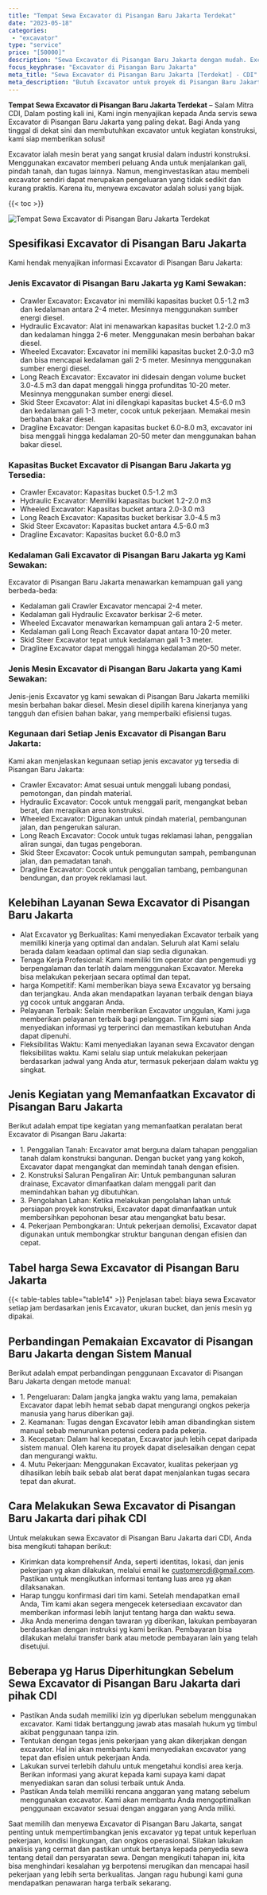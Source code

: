 ```yaml
---
title: "Tempat Sewa Excavator di Pisangan Baru Jakarta Terdekat"
date: "2023-05-18"
categories:
 - "excavator"
type: "service"
price: "[50000]"
description: "Sewa Excavator di Pisangan Baru Jakarta dengan mudah. Excavator unggulan untuk proyek pembangunan yang membutuhkan peralatan profesional dengan performa maksimal. Konsultasikan kebutuhan Anda."
focus_keyphrase: "Excavator di Pisangan Baru Jakarta"
meta_title: "Sewa Excavator di Pisangan Baru Jakarta [Terdekat] - CDI"
meta_description: "Butuh Excavator untuk proyek di Pisangan Baru Jakarta?. Kami menyediakan Excavator berkualitas untuk mendukung produktivitas. Penawaran spesial minggu ini tersedia."
---
```


**Tempat Sewa Excavator di Pisangan Baru Jakarta Terdekat** – Salam Mitra CDI, Dalam posting kali ini, Kami ingin menyajikan kepada Anda servis sewa Excavator di Pisangan Baru Jakarta yang paling dekat. Bagi Anda yang tinggal di dekat sini dan membutuhkan excavator untuk kegiatan konstruksi, kami siap memberikan solusi!

Excavator ialah mesin berat yang sangat krusial dalam industri konstruksi. Menggunakan excavator memberi peluang Anda untuk menjalankan gali, pindah tanah, dan tugas lainnya. Namun, menginvestasikan atau membeli excavator sendiri dapat merupakan pengeluaran yang tidak sedikit dan kurang praktis. Karena itu, menyewa excavator adalah solusi yang bijak.

{{< toc >}}

![Tempat Sewa Excavator di Pisangan Baru Jakarta Terdekat](/images/excavator/excavator-05.jpg)

## Spesifikasi Excavator di Pisangan Baru Jakarta

Kami hendak menyajikan informasi Excavator di Pisangan Baru Jakarta:

### Jenis Excavator di Pisangan Baru Jakarta yg Kami Sewakan:

*   Crawler Excavator: Excavator ini memiliki kapasitas bucket 0.5-1.2 m3 dan kedalaman antara 2-4 meter. Mesinnya menggunakan sumber energi diesel.
*   Hydraulic Excavator: Alat ini menawarkan kapasitas bucket 1.2-2.0 m3 dan kedalaman hingga 2-6 meter. Menggunakan mesin berbahan bakar diesel.
*   Wheeled Excavator: Excavator ini memiliki kapasitas bucket 2.0-3.0 m3 dan bisa mencapai kedalaman gali 2-5 meter. Mesinnya menggunakan sumber energi diesel.
*   Long Reach Excavator: Excavator ini didesain dengan volume bucket 3.0-4.5 m3 dan dapat menggali hingga profunditas 10-20 meter. Mesinnya menggunakan sumber energi diesel.
*   Skid Steer Excavator: Alat ini dilengkapi kapasitas bucket 4.5-6.0 m3 dan kedalaman gali 1-3 meter, cocok untuk pekerjaan. Memakai mesin berbahan bakar diesel.
*   Dragline Excavator: Dengan kapasitas bucket 6.0-8.0 m3, excavator ini bisa menggali hingga kedalaman 20-50 meter dan menggunakan bahan bakar diesel.

### Kapasitas Bucket Excavator di Pisangan Baru Jakarta yg Tersedia:

*   Crawler Excavator: Kapasitas bucket 0.5-1.2 m3
*   Hydraulic Excavator: Memiliki kapasitas bucket 1.2-2.0 m3
*   Wheeled Excavator: Kapasitas bucket antara 2.0-3.0 m3
*   Long Reach Excavator: Kapasitas bucket berkisar 3.0-4.5 m3
*   Skid Steer Excavator: Kapasitas bucket antara 4.5-6.0 m3
*   Dragline Excavator: Kapasitas bucket 6.0-8.0 m3

### Kedalaman Gali Excavator di Pisangan Baru Jakarta yg Kami Sewakan:

Excavator di Pisangan Baru Jakarta menawarkan kemampuan gali yang berbeda-beda:

*   Kedalaman gali Crawler Excavator mencapai 2-4 meter.
*   Kedalaman gali Hydraulic Excavator berkisar 2-6 meter.
*   Wheeled Excavator menawarkan kemampuan gali antara 2-5 meter.
*   Kedalaman gali Long Reach Excavator dapat antara 10-20 meter.
*   Skid Steer Excavator tepat untuk kedalaman gali 1-3 meter.
*   Dragline Excavator dapat menggali hingga kedalaman 20-50 meter.

### Jenis Mesin Excavator di Pisangan Baru Jakarta yang Kami Sewakan:

Jenis-jenis Excavator yg kami sewakan di Pisangan Baru Jakarta memiliki mesin berbahan bakar diesel. Mesin diesel dipilih karena kinerjanya yang tangguh dan efisien bahan bakar, yang memperbaiki efisiensi tugas.

### Kegunaan dari Setiap Jenis Excavator di Pisangan Baru Jakarta:

Kami akan menjelaskan kegunaan setiap jenis excavator yg tersedia di Pisangan Baru Jakarta:

*   Crawler Excavator: Amat sesuai untuk menggali lubang pondasi, pemotongan, dan pindah material.
*   Hydraulic Excavator: Cocok untuk menggali parit, mengangkat beban berat, dan merapikan area konstruksi.
*   Wheeled Excavator: Digunakan untuk pindah material, pembangunan jalan, dan pengerukan saluran.
*   Long Reach Excavator: Cocok untuk tugas reklamasi lahan, penggalian aliran sungai, dan tugas pengeboran.
*   Skid Steer Excavator: Cocok untuk pemungutan sampah, pembangunan jalan, dan pemadatan tanah.
*   Dragline Excavator: Cocok untuk penggalian tambang, pembangunan bendungan, dan proyek reklamasi laut.

## Kelebihan Layanan Sewa Excavator di Pisangan Baru Jakarta

*   Alat Excavator yg Berkualitas: Kami menyediakan Excavator terbaik yang memiliki kinerja yang optimal dan andalan. Seluruh alat Kami selalu berada dalam keadaan optimal dan siap sedia digunakan.
*   Tenaga Kerja Profesional: Kami memiliki tim operator dan pengemudi yg berpengalaman dan terlatih dalam menggunakan Excavator. Mereka bisa melakukan pekerjaan secara optimal dan tepat.
*   harga Kompetitif: Kami memberikan biaya sewa Excavator yg bersaing dan terjangkau. Anda akan mendapatkan layanan terbaik dengan biaya yg cocok untuk anggaran Anda.
*   Pelayanan Terbaik: Selain memberikan Excavator unggulan, Kami juga memberikan pelayanan terbaik bagi pelanggan. Tim Kami siap menyediakan informasi yg terperinci dan memastikan kebutuhan Anda dapat dipenuhi.
*   Fleksibilitas Waktu: Kami menyediakan layanan sewa Excavator dengan fleksibilitas waktu. Kami selalu siap untuk melakukan pekerjaan berdasarkan jadwal yang Anda atur, termasuk pekerjaan dalam waktu yg singkat.

## Jenis Kegiatan yang Memanfaatkan Excavator di Pisangan Baru Jakarta

Berikut adalah empat tipe kegiatan yang memanfaatkan peralatan berat Excavator di Pisangan Baru Jakarta:

*   1\. Penggalian Tanah: Excavator amat berguna dalam tahapan penggalian tanah dalam konstruksi bangunan. Dengan bucket yang yang kokoh, Excavator dapat mengangkat dan memindah tanah dengan efisien.
*   2\. Konstruksi Saluran Pengaliran Air: Untuk pembangunan saluran drainase, Excavator dimanfaatkan dalam menggali parit dan memindahkan bahan yg dibutuhkan.
*   3\. Pengolahan Lahan: Ketika melakukan pengolahan lahan untuk persiapan proyek konstruksi, Excavator dapat dimanfaatkan untuk membersihkan pepohonan besar atau mengangkat batu besar.
*   4\. Pekerjaan Pembongkaran: Untuk pekerjaan demolisi, Excavator dapat digunakan untuk membongkar struktur bangunan dengan efisien dan cepat.

## Tabel harga Sewa Excavator di Pisangan Baru Jakarta

{{< table-tables table="table14" >}} Penjelasan tabel: biaya sewa Excavator setiap jam berdasarkan jenis Excavator, ukuran bucket, dan jenis mesin yg dipakai. 

## Perbandingan Pemakaian Excavator di Pisangan Baru Jakarta dengan Sistem Manual

Berikut adalah empat perbandingan penggunaan Excavator di Pisangan Baru Jakarta dengan metode manual:

*   1\. Pengeluaran: Dalam jangka jangka waktu yang lama, pemakaian Excavator dapat lebih hemat sebab dapat mengurangi ongkos pekerja manusia yang harus diberikan gaji.
*   2\. Keamanan: Tugas dengan Excavator lebih aman dibandingkan sistem manual sebab menurunkan potensi cedera pada pekerja.
*   3\. Kecepatan: Dalam hal kecepatan, Excavator jauh lebih cepat daripada sistem manual. Oleh karena itu proyek dapat diselesaikan dengan cepat dan mengurangi waktu.
*   4\. Mutu Pekerjaan: Menggunakan Excavator, kualitas pekerjaan yg dihasilkan lebih baik sebab alat berat dapat menjalankan tugas secara tepat dan akurat.

## Cara Melakukan Sewa Excavator di Pisangan Baru Jakarta dari pihak CDI

Untuk melakukan sewa Excavator di Pisangan Baru Jakarta dari CDI, Anda bisa mengikuti tahapan berikut:

*   Kirimkan data komprehensif Anda, seperti identitas, lokasi, dan jenis pekerjaan yg akan dilakukan, melalui email ke customercdi@gmail.com. Pastikan untuk mengikutkan informasi tentang luas area yg akan dilaksanakan.
*   Harap tunggu konfirmasi dari tim kami. Setelah mendapatkan email Anda, Tim kami akan segera mengecek ketersediaan excavator dan memberikan informasi lebih lanjut tentang harga dan waktu sewa.
*   Jika Anda menerima dengan tawaran yg diberikan, lakukan pembayaran berdasarkan dengan instruksi yg kami berikan. Pembayaran bisa dilakukan melalui transfer bank atau metode pembayaran lain yang telah disetujui.

## Beberapa yg Harus Diperhitungkan Sebelum Sewa Excavator di Pisangan Baru Jakarta dari pihak CDI

*   Pastikan Anda sudah memiliki izin yg diperlukan sebelum menggunakan excavator. Kami tidak bertanggung jawab atas masalah hukum yg timbul akibat penggunaan tanpa izin.
*   Tentukan dengan tegas jenis pekerjaan yang akan dikerjakan dengan excavator. Hal ini akan membantu kami menyediakan excavator yang tepat dan efisien untuk pekerjaan Anda.
*   Lakukan survei terlebih dahulu untuk mengetahui kondisi area kerja. Berikan informasi yang akurat kepada kami supaya kami dapat menyediakan saran dan solusi terbaik untuk Anda.
*   Pastikan Anda telah memiliki rencana anggaran yang matang sebelum menggunakan excavator. Kami akan membantu Anda mengoptimalkan penggunaan excavator sesuai dengan anggaran yang Anda miliki.

Saat memilih dan menyewa Excavator di Pisangan Baru Jakarta, sangat penting untuk mempertimbangkan jenis excavator yg tepat untuk keperluan pekerjaan, kondisi lingkungan, dan ongkos operasional. Silakan lakukan analisis yang cermat dan pastikan untuk bertanya kepada penyedia sewa tentang detail dan persyaratan sewa. Dengan mengikuti tahapan ini, kita bisa menghindari kesalahan yg berpotensi merugikan dan mencapai hasil pekerjaan yang lebih serta berkualitas. Jangan ragu hubungi kami guna mendapatkan penawaran harga terbaik sekarang.